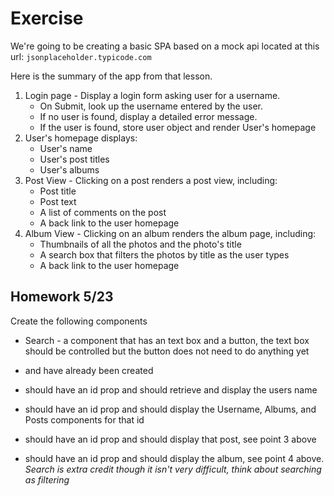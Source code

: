 # Exercise

We're going to be creating a basic SPA based on a mock api located at this url: `jsonplaceholder.typicode.com`

Here is the summary of the app from that lesson.

1. Login page - Display a login form asking user for a username.
    - On Submit, look up the username entered by the user.
    - If no user is found, display a detailed error message.
    - If the user is found, store user object and render User's homepage
2. User's homepage displays:
    - User's name
    - User's post titles
    - User's albums
3. Post View - Clicking on a post renders a post view, including:
    - Post title
    - Post text
    - A list of comments on the post
    - A back link to the user homepage
4. Album View - Clicking on an album renders the album page, including:
    - Thumbnails of all the photos and the photo's title
    - A search box that filters the photos by title as the user types
    - A back link to the user homepage

## Homework 5/23

Create the following components

- Search - a component that has an text box and a button, the text box should be controlled but the button does not need to do anything yet

- <Albums/> and <Posts/> have already been created

- <Username/> should have an id prop and should retrieve and display the users name

- <Homepage/> should have an id prop and should display the Username, Albums, and Posts components for that id

- <Post/> should have an id prop and should display that post, see point 3 above

- <Album/> should have an id prop and should display the album, see point 4 above. *Search is extra credit though it isn't very difficult, think about searching as filtering*